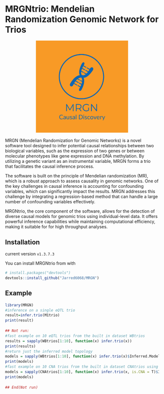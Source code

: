 
<!-- README.md is generated from README.Rmd. Please edit that file -->

# MRGNtrio: Mendelian Randomization Genomic Network for Trios

<!-- ![](./static/MRGN-logos.jpeg width="800" height="600" style="display: block; margin: 0 auto") -->

<p align="center">
    <img src="static/MRGN-logos.jpeg" width="60%" height="60%" />
</p>
<!--  -->
<!-- badges: start --> <!-- badges: end -->


MRGN (Mendelian Randomization for Genomic Networks) is a novel software tool designed to infer potential causal relationships between two biological variables, such as the expression of two genes or between molecular phenotypes like gene expression and DNA methylation. By utilizing a genetic variant as an instrumental variable, MRGN forms a trio that facilitates the causal inference process.

The software is built on the principle of Mendelian randomization (MR), which is a robust approach to assess causality in genomic networks. One of the key challenges in causal inference is accounting for confounding variables, which can significantly impact the results. MRGN addresses this challenge by integrating a regression-based method that can handle a large number of confounding variables effectively.

MRGNtrio, the core component of the software, allows for the detection of diverse causal models for genomic trios using individual-level data. It offers powerful inference capabilities while maintaining computational efficiency, making it suitable for for high throughput analyses. 

## Installation

current version `v1.3.7.3`

You can install MRGNtrio from with

``` r
# install.packages("devtools")
devtools::install_github("Jarred6068/MRGN")
```

## Example

``` r
library(MRGN)
#inference on a single eQTL trio
result=infer.trio(M1trio)
print(result)

## Not run: 
#fast example on 10 eQTL trios from the built in dataset WBtrios
results = sapply(WBtrios[1:10], function(x) infer.trio(x))
print(results)
#return just the inferred model topology
models = sapply(WBtrios[1:10], function(x) infer.trio(x)$Inferred.Model)
print(models)
#fast example on 10 CNA trios from the built in dataset CNAtrios using permutation
models = sapply(CNAtrios[1:10], function(x) infer.trio(x, is.CNA = T)$Inferred.Model)
print(models)

## End(Not run)
```

<!-- What is special about using `README.Rmd` instead of just `README.md`? You can include R chunks like so: -->
<!-- You'll still need to render `README.Rmd` regularly, to keep `README.md` up-to-date. `devtools::build_readme()` is handy for this. You could also use GitHub Actions to re-render `README.Rmd` every time you push. An example workflow can be found here: <https://github.com/r-lib/actions/tree/v1/examples>. -->

